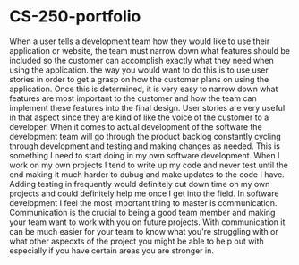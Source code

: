 # CS-250-portfolio

When a user tells a development team how they would like to use their application or website, the team must narrow down what features should be included so the customer can accomplish exactly what they need when using the application. the way you would want to do this is to use user stories in order to get a grasp on how the customer plans on using the application. Once this is determined, it is very easy to narrow down what features are most important to the customer and how the team can implement these features into the final design. User stories are very useful in that aspect since they are kind of like the voice of the customer to a developer. 
  When it comes to actual development of the software the development team will go through the product backlog constantly cycling through development and testing and making changes as needed. This is something I need to start doing in my own software development. When I work on my own projects I tend to write up my code and never test until the end making it much harder to dubug and make updates to the code I have. Adding testing in frequently would definitely cut down time on my own projects and could definitely help me once I get into the field. 
    In software development I feel the most important thing to master is communication. Communication is the crucial to being a good team member and making your team want to work with you on future projects. With communication it can be much easier for your team to know what you're struggling with or what other aspecxts of the project you might be able to help out with especially if you have certain areas you are stronger in. 
  
